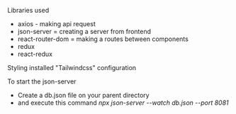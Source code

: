 Libraries used

- axios - making api request
- json-server = creating a server from frontend
- react-router-dom = making a routes between components
- redux
- react-redux

Styling installed "Tailwindcss" configuration

To start the json-server
- Create a db.json file on your parent directory
- and execute this command *npx json-server --watch db.json --port 8081*